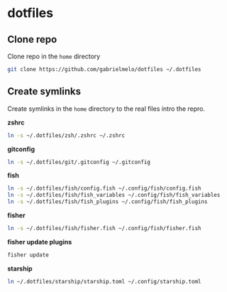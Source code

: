 # dotfiles

## Clone repo
Clone repo in the `home` directory
```sh
git clone https://github.com/gabrielmelo/dotfiles ~/.dotfiles 
```

## Create symlinks
Create symlinks in the `home` directory to the real files intro the repro.

**zshrc**
```sh
ln -s ~/.dotfiles/zsh/.zshrc ~/.zshrc
```

**gitconfig**
```sh
ln -s ~/.dotfiles/git/.gitconfig ~/.gitconfig
```

**fish**
```sh
ln -s ~/.dotfiles/fish/config.fish ~/.config/fish/config.fish
ln -s ~/.dotfiles/fish/fish_variables ~/.config/fish/fish_variables
ln -s ~/.dotfiles/fish/fish_plugins ~/.config/fish/fish_plugins
```

**fisher**
```sh
ln -s ~/.dotfiles/fish/fisher.fish ~/.config/fish/fisher.fish
```

**fisher update plugins**
```sh
fisher update
```

**starship**
```sh
ln ~/.dotfiles/starship/starship.toml ~/.config/starship.toml 
```